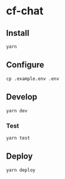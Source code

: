 # cf-chat

## Install
```
yarn
```

## Configure
```
cp .example.env .env
```

## Develop
```
yarn dev
```

### Test
```
yarn test
```

## Deploy
```
yarn deploy
```

